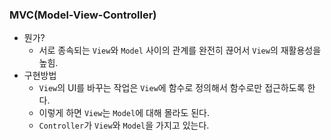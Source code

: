 ### MVC(Model-View-Controller)
- 뭔가?
	- 서로 종속되는 ```View```와 ```Model``` 사이의 관계를 완전히 끊어서 ```View```의 재활용성을 높힘.
- 구현방법
	- ```View```의 UI를 바꾸는 작업은 ```View```에 함수로 정의해서 함수로만 접근하도록 한다.
	- 이렇게 하면 ```View```는 ```Model```에 대해 몰라도 된다.
	- ```Controller```가 ```View```와 ```Model```을 가지고 있는다.
